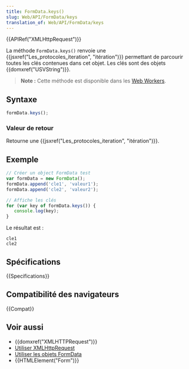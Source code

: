 ```yaml
---
title: FormData.keys()
slug: Web/API/FormData/keys
translation_of: Web/API/FormData/keys
---
```


{{APIRef("XMLHttpRequest")}}

La méthode `FormData.keys()` renvoie une {{jsxref("Les_protocoles_iteration", "itération")}} permettant de parcourir toutes les clés contenues dans cet objet. Les clés sont des objets {{domxref("USVString")}}.

> **Note :** Cette méthode est disponible dans les [Web Workers](/fr/docs/Web/API/Web_Workers_API).

## Syntaxe

```js
formData.keys();
```

### Valeur de retour

Retourne une {{jsxref("Les_protocoles_iteration", "itération")}}.

## Exemple

```js
// Créer un object FormData test
var formData = new FormData();
formData.append('cle1', 'valeur1');
formData.append('cle2', 'valeur2');

// Affiche les clés
for (var key of formData.keys()) {
   console.log(key);
}
```

Le résultat est :

```
cle1
cle2
```

## Spécifications

{{Specifications}}

## Compatibilité des navigateurs

{{Compat}}

## Voir aussi

- {{domxref("XMLHTTPRequest")}}
- [Utiliser XMLHttpRequest](/fr/docs/Web/API/XMLHttpRequest/Utiliser_XMLHttpRequest)
- [Utiliser les objets FormData](/fr/docs/Web/API/FormData/Utilisation_objets_FormData)
- {{HTMLElement("Form")}}
